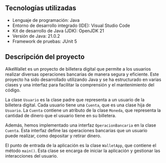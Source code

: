 ## Tecnologías utilizadas

* Lenguaje de programación: Java
* Entorno de desarrollo integrado (IDE): Visual Studio Code
* Kit de desarrollo de Java (JDK): OpenJDK 21
* Versión de Java: 21.0.2
* Framework de pruebas: JUnit 5

## Descripción del proyecto

AlkeWallet es un proyecto de billetera digital que permite a los usuarios realizar diversas operaciones bancarias de manera segura y eficiente. Este proyecto ha sido desarrollado utilizando Java y se ha estructurado en varias clases y una interfaz para facilitar la comprensión y el mantenimiento del código.

La clase `Usuario` es la clase padre que representa a un usuario de la billetera digital. Cada usuario tiene una `Cuenta`, que es una clase hija de `Usuario`. La `Cuenta` contiene un atributo de la clase `Moneda`, que representa la cantidad de dinero que el usuario tiene en su billetera.

Además, hemos implementado una interfaz `OperacionBancaria` en la clase `Cuenta`. Esta interfaz define las operaciones bancarias que un usuario puede realizar, como depositar y retirar dinero.

El punto de entrada de la aplicación es la clase `WalletApp`, que contiene el método `main()`. Esta clase se encarga de iniciar la aplicación y gestionar las interacciones del usuario.
